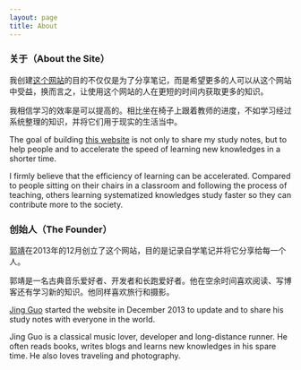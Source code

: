 ```yaml
---
layout: page
title: About
---
```


### 关于（About the Site）

我创建[这个网站](http://notes.guoj.org/)的目的不仅仅是为了分享笔记，而是希望更多的人可以从这个网站中受益，换而言之，让使用这个网站的人在更短的时间内获取更多的知识。

我相信学习的效率是可以提高的。相比坐在椅子上跟着教师的进度，不如学习经过系统整理的知识，并将它们用于现实的生活当中。

The goal of building [this website](http://notes.guoj.org/) is not only to share my study notes, but to help people and to accelerate the speed of learning new knowledges in a shorter time.

I firmly believe that the efficiency of learning can be accelerated. Compared to people sitting on their chairs in a classroom and following the process of teaching, others learning systematized knowledges study faster so they can contribute more to the society.

### 创始人（The Founder）

[郭靖](http://www.guoj.org/)在2013年的12月创立了这个网站，目的是记录自学笔记并将它分享给每一个人。

郭靖是一名古典音乐爱好者、开发者和长跑爱好者。他在空余时间喜欢阅读、写博客还有学习新的知识。他同样喜欢旅行和摄影。

[Jing Guo](http://www.guoj.org/) started the website in December 2013 to update and to share his study notes with everyone in the world.

Jing Guo is a classical music lover, developer and long-distance runner. He often reads books, writes blogs and learns new knowledges in his spare time. He also loves traveling and photography.
